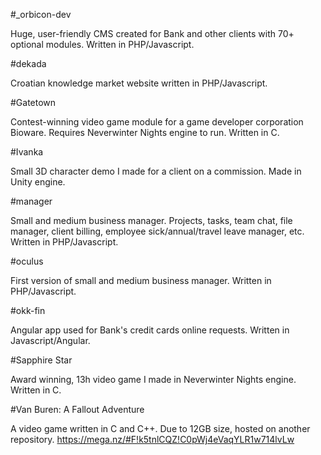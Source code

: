 #_orbicon-dev

Huge, user-friendly CMS created for Bank and other clients with 70+ optional modules.
Written in PHP/Javascript.

#dekada

Croatian knowledge market website written in PHP/Javascript.

#Gatetown

Contest-winning video game module for a game developer corporation Bioware. 
Requires Neverwinter Nights engine to run. Written in C.

#Ivanka

Small 3D character demo I made for a client on a commission.
Made in Unity engine.

#manager

Small and medium business manager.
Projects, tasks, team chat, file manager, client billing, employee sick/annual/travel leave manager, etc.
Written in PHP/Javascript.

#oculus

First version of small and medium business manager.
Written in PHP/Javascript.

#okk-fin

Angular app used for Bank's credit cards online requests.
Written in Javascript/Angular.

#Sapphire Star

Award winning, 13h video game I made in Neverwinter Nights engine.
Written in C.

#Van Buren: A Fallout Adventure

A video game written in C and C++.
Due to 12GB size, hosted on another repository.
https://mega.nz/#F!k5tnlCQZ!C0pWj4eVaqYLR1w714lvLw
